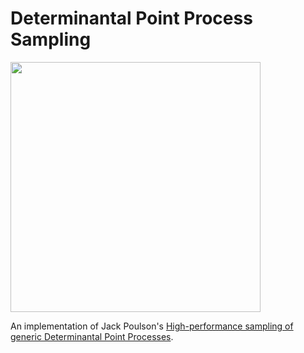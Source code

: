 # Determinantal Point Process Sampling

<img src="https://i.imgur.com/gNkS2KY.png" width="400" />

An implementation of Jack Poulson's [High-performance sampling of generic Determinantal Point Processes](https://arxiv.org/abs/1905.00165).  
